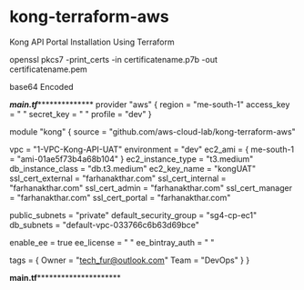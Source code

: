 # kong-terraform-aws
Kong API Portal Installation Using Terraform

openssl pkcs7 -print_certs -in certificatename.p7b -out certificatename.pem

base64 Encoded

*********************main.tf***********************************
provider "aws" {
  region = "me-south-1"
  access_key = " "
  secret_key = " "
  profile = "dev"
}

module "kong" {
  source = "github.com/aws-cloud-lab/kong-terraform-aws"

  vpc                   = "1-VPC-Kong-API-UAT"
  environment           = "dev"
  ec2_ami = {
    me-south-1 = "ami-01ae5f73b4a68b104"
  }
  ec2_instance_type = "t3.medium"
  db_instance_class = "db.t3.medium"
  ec2_key_name          = "kongUAT"
  ssl_cert_external     = "farhanakthar.com"
  ssl_cert_internal     = "farhanakthar.com"
  ssl_cert_admin        = "farhanakthar.com"
  ssl_cert_manager      = "farhanakthar.com"
  ssl_cert_portal       = "farhanakthar.com"
  
  public_subnets = "private"
  default_security_group = "sg4-cp-ec1"
  db_subnets = "default-vpc-033766c6b63d69bce"
  
  enable_ee = true
  ee_license = " "
  ee_bintray_auth = " "
  
  tags = {
     Owner = "tech_fur@outlook.com"
     Team = "DevOps"
  }
}


******************main.tf***************************************
